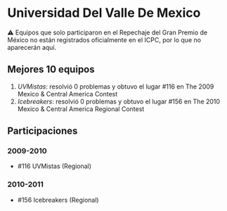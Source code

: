# Universidad Del Valle De Mexico

:warning: Equipos que solo participaron en el Repechaje del Gran Premio de México no están registrados oficialmente en el ICPC, por lo que no aparecerán aquí.

## Mejores 10 equipos

1. _UVMistas_: resolvió 0 problemas y obtuvo el lugar #116 en The 2009 Mexico & Central America Contest
1. _Icebreakers_: resolvió 0 problemas y obtuvo el lugar #156 en The 2010 Mexico & Central America Regional Contest

## Participaciones

### 2009-2010

- #116 UVMistas (Regional)

### 2010-2011

- #156 Icebreakers (Regional)



